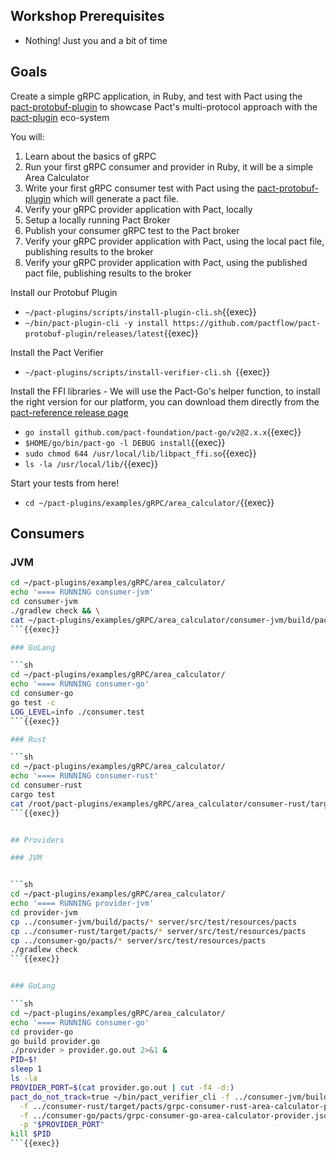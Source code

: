 ## Workshop Prerequisites

- Nothing! Just you and a bit of time

## Goals

Create a simple gRPC application, in Ruby, and test with Pact using the [pact-protobuf-plugin](https://github.com/pactflow/pact-protobuf-plugin) to showcase Pact's multi-protocol approach with the [pact-plugin](https://github.com/pact-foundation/pact-plugins) eco-system

You will:

1. Learn about the basics of gRPC
1. Run your first gRPC consumer and provider in Ruby, it will be a simple Area Calculator
1. Write your first gRPC consumer test with Pact using the [pact-protobuf-plugin](https://github.com/pactflow/pact-protobuf-plugin) which will generate a pact file.
1. Verify your gRPC provider application with Pact, locally
1. Setup a locally running Pact Broker
1. Publish your consumer gRPC test to the Pact broker
1. Verify your gRPC provider application with Pact, using the local pact file, publishing results to the broker
1. Verify your gRPC provider application with Pact, using the published pact file, publishing results to the broker


Install our Protobuf Plugin

- `~/pact-plugins/scripts/install-plugin-cli.sh`{{exec}}
- `~/bin/pact-plugin-cli -y install https://github.com/pactflow/pact-protobuf-plugin/releases/latest`{{exec}}

Install the Pact Verifier

- `~/pact-plugins/scripts/install-verifier-cli.sh `{{exec}}


Install the FFI libraries - We will use the Pact-Go's helper function, to install the right version for our platform, you can download them directly from the [pact-reference release page](https://github.com/pact-foundation/pact-reference/releases/tag/libpact_ffi-v0.3.14)

- `go install github.com/pact-foundation/pact-go/v2@2.x.x`{{exec}}
- `$HOME/go/bin/pact-go -l DEBUG install`{{exec}}
- `sudo chmod 644 /usr/local/lib/libpact_ffi.so`{{exec}}
- `ls -la /usr/local/lib/`{{exec}}


Start your tests from here!
  
- `cd ~/pact-plugins/examples/gRPC/area_calculator/`{{exec}}

## Consumers

### JVM

```sh
cd ~/pact-plugins/examples/gRPC/area_calculator/
echo '==== RUNNING consumer-jvm'
cd consumer-jvm
./gradlew check && \
cat ~/pact-plugins/examples/gRPC/area_calculator/consumer-jvm/build/pacts/grpc-consumer-jvm-area-calculator-provider.json | jq .
```{{exec}}

### GoLang

```sh
cd ~/pact-plugins/examples/gRPC/area_calculator/
echo '==== RUNNING consumer-go'
cd consumer-go
go test -c
LOG_LEVEL=info ./consumer.test
```{{exec}}

### Rust

```sh
cd ~/pact-plugins/examples/gRPC/area_calculator/
echo '==== RUNNING consumer-rust'
cd consumer-rust
cargo test
cat /root/pact-plugins/examples/gRPC/area_calculator/consumer-rust/target/pacts/grpc-consumer-rust-area-calculator-provider.json | jq .
```{{exec}}


## Providers

### JVM


```sh
cd ~/pact-plugins/examples/gRPC/area_calculator/
echo '==== RUNNING provider-jvm'
cd provider-jvm
cp ../consumer-jvm/build/pacts/* server/src/test/resources/pacts
cp ../consumer-rust/target/pacts/* server/src/test/resources/pacts
cp ../consumer-go/pacts/* server/src/test/resources/pacts
./gradlew check
```{{exec}}


### GoLang

```sh
cd ~/pact-plugins/examples/gRPC/area_calculator/
echo '==== RUNNING consumer-go'
cd provider-go
go build provider.go
./provider > provider.go.out 2>&1 &
PID=$!
sleep 1
ls -la
PROVIDER_PORT=$(cat provider.go.out | cut -f4 -d:)
pact_do_not_track=true ~/bin/pact_verifier_cli -f ../consumer-jvm/build/pacts/grpc-consumer-jvm-area-calculator-provider.json\
  -f ../consumer-rust/target/pacts/grpc-consumer-rust-area-calculator-provider.json\
  -f ../consumer-go/pacts/grpc-consumer-go-area-calculator-provider.json\
  -p "$PROVIDER_PORT"
kill $PID
```{{exec}}